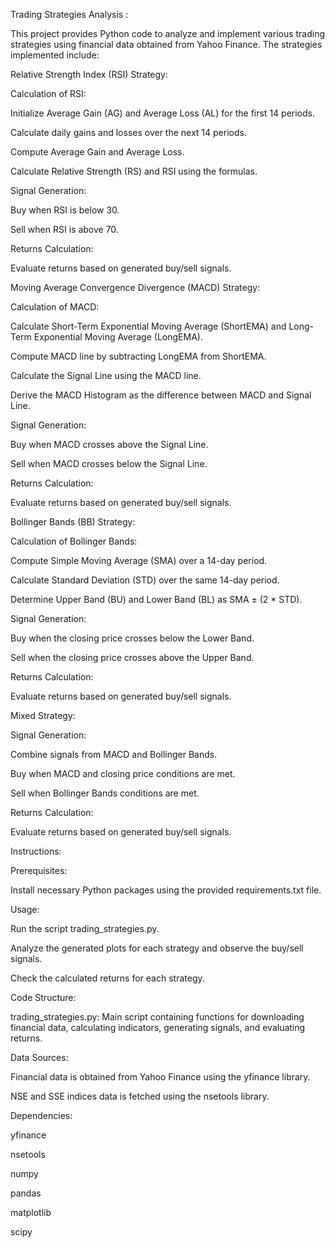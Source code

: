 Trading Strategies Analysis :

This project provides Python code to analyze and implement various trading strategies using financial data obtained from Yahoo Finance. The strategies implemented include:

Relative Strength Index (RSI) Strategy:

Calculation of RSI:

Initialize Average Gain (AG) and Average Loss (AL) for the first 14 periods.

Calculate daily gains and losses over the next 14 periods.

Compute Average Gain and Average Loss.

Calculate Relative Strength (RS) and RSI using the formulas.

Signal Generation:

Buy when RSI is below 30.

Sell when RSI is above 70.

Returns Calculation:

Evaluate returns based on generated buy/sell signals.

Moving Average Convergence Divergence (MACD) Strategy:

Calculation of MACD:

Calculate Short-Term Exponential Moving Average (ShortEMA) and Long-Term Exponential Moving Average (LongEMA).

Compute MACD line by subtracting LongEMA from ShortEMA.

Calculate the Signal Line using the MACD line.

Derive the MACD Histogram as the difference between MACD and Signal Line.

Signal Generation:

Buy when MACD crosses above the Signal Line.

Sell when MACD crosses below the Signal Line.

Returns Calculation:

Evaluate returns based on generated buy/sell signals.

Bollinger Bands (BB) Strategy:

Calculation of Bollinger Bands:

Compute Simple Moving Average (SMA) over a 14-day period.

Calculate Standard Deviation (STD) over the same 14-day period.

Determine Upper Band (BU) and Lower Band (BL) as SMA ± (2 * STD).

Signal Generation:

Buy when the closing price crosses below the Lower Band.

Sell when the closing price crosses above the Upper Band.

Returns Calculation:

Evaluate returns based on generated buy/sell signals.

Mixed Strategy:

Signal Generation:

Combine signals from MACD and Bollinger Bands.

Buy when MACD and closing price conditions are met.

Sell when Bollinger Bands conditions are met.

Returns Calculation:

Evaluate returns based on generated buy/sell signals.

Instructions:

Prerequisites:

Install necessary Python packages using the provided requirements.txt file.

Usage:

Run the script trading_strategies.py.

Analyze the generated plots for each strategy and observe the buy/sell signals.

Check the calculated returns for each strategy.

Code Structure:

trading_strategies.py: Main script containing functions for downloading financial data, calculating indicators, generating signals, and evaluating returns.

Data Sources:

Financial data is obtained from Yahoo Finance using the yfinance library.

NSE and SSE indices data is fetched using the nsetools library.

Dependencies:

yfinance

nsetools

numpy

pandas

matplotlib

scipy
